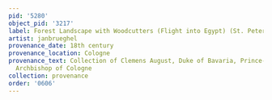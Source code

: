 ```yaml
---
pid: '5280'
object_pid: '3217'
label: Forest Landscape with Woodcutters (Flight into Egypt) (St. Petersburg)
artist: janbrueghel
provenance_date: 18th century
provenance_location: Cologne
provenance_text: Collection of Clemens August, Duke of Bavaria, Prince-Elector and
  Archbishop of Cologne
collection: provenance
order: '0606'
---
```

